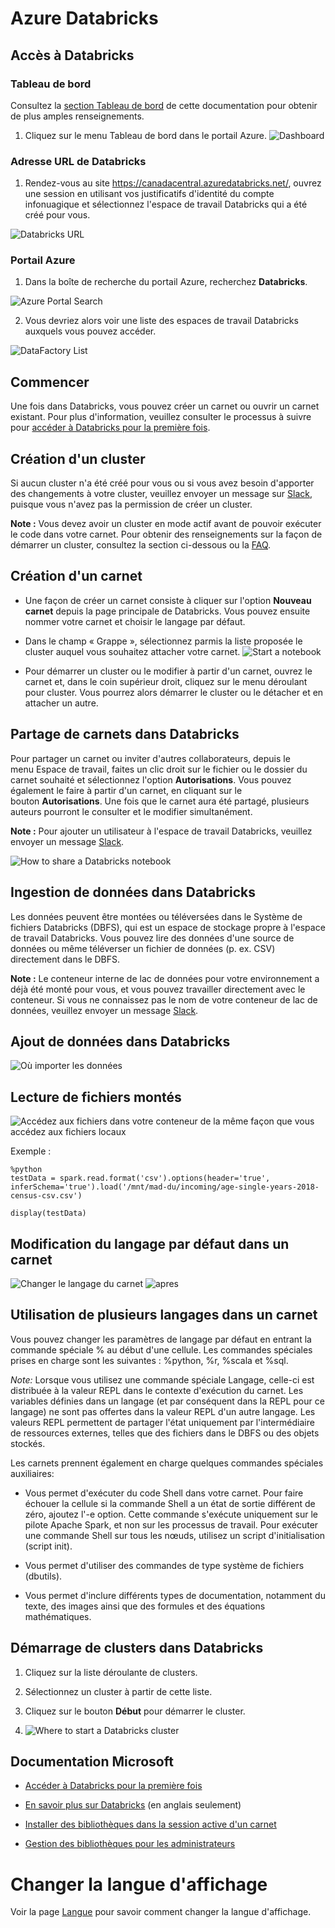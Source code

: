 # Azure Databricks

## Accès à Databricks

### Tableau de bord

Consultez la [section Tableau de bord](Dashboards.md) de cette documentation pour obtenir de plus amples renseignements.

1. Cliquez sur le menu Tableau de bord dans le portail Azure.
![Dashboard](images/DashboardBrowseAll.png)

### Adresse URL de Databricks

1.  Rendez-vous au site https://canadacentral.azuredatabricks.net/, ouvrez une session en utilisant vos justificatifs d'identité du compte infonuagique et sélectionnez l'espace de travail Databricks qui a été créé pour vous.

 ![Databricks URL](images/DatabricksSelect.png)

### Portail Azure

1.  Dans la boîte de recherche du portail Azure, recherchez **Databricks**.

 ![Azure Portal Search](images/DatabricksPortalSearch.PNG)

2.  Vous devriez alors voir une liste des espaces de travail Databricks auxquels vous pouvez accéder.

 ![DataFactory List](images/DatabricksPortalList.png)

## Commencer

Une fois dans Databricks, vous pouvez créer un carnet ou ouvrir un carnet existant. Pour plus d'information, veuillez consulter le processus à suivre pour [accéder à Databricks pour la première fois](https://docs.microsoft.com/fr-ca/azure/databricks/scenarios/quickstart-create-databricks-workspace-portal?tabs=azure-portal#run-a-spark-sqljob).


## Création d'un cluster

Si aucun cluster n'a été créé pour vous ou si vous avez besoin d'apporter des changements à votre cluster, veuillez envoyer un message sur [Slack](https://cae-eac.slack.com), puisque vous n'avez pas la permission de créer un cluster.

**Note :** Vous devez avoir un cluster en mode actif avant de pouvoir exécuter le code dans votre carnet. Pour obtenir des renseignements sur la façon de démarrer un cluster, consultez la section ci-dessous ou la [FAQ](FAQ.md).

## Création d'un carnet

-   Une façon de créer un carnet consiste à cliquer sur l'option **Nouveau carnet** depuis la page principale de Databricks. Vous pouvez ensuite nommer votre carnet et choisir le langage par défaut.

-   Dans le champ « Grappe », sélectionnez parmis la liste proposée le cluster auquel vous souhaitez attacher votre carnet. 
   ![Start a notebook](images/DataBrickCreateNotebook.png)

-   Pour démarrer un cluster ou le modifier à partir d'un carnet, ouvrez le carnet et, dans le coin supérieur droit, cliquez sur le menu déroulant pour cluster. Vous pourrez alors démarrer le cluster ou le détacher et en attacher un autre.

## Partage de carnets dans Databricks

Pour partager un carnet ou inviter d'autres collaborateurs, depuis le menu Espace de travail, faites un clic droit sur le fichier ou le dossier du carnet souhaité et sélectionnez l'option **Autorisations**. Vous pouvez également le faire à partir d'un carnet, en cliquant sur le bouton **Autorisations**. Une fois que le carnet aura été partagé, plusieurs auteurs pourront le consulter et le modifier simultanément.

**Note :** Pour ajouter un utilisateur à l'espace de travail Databricks, veuillez envoyer un message [Slack](https://cae-eac.slack.com).

![How to share a Databricks notebook](images/DataBricksShareNotebook.png)

## Ingestion de données dans Databricks

Les données peuvent être montées ou téléversées dans le Système de fichiers Databricks (DBFS), qui est un espace de stockage propre à l'espace de travail Databricks. Vous pouvez lire des données d'une source de données ou même téléverser un fichier de données (p. ex. CSV) directement dans le DBFS.

**Note :** Le conteneur interne de lac de données pour votre environnement a déjà été monté pour vous, et vous pouvez travailler directement avec le conteneur. Si vous ne connaissez pas le nom de votre conteneur de lac de données, veuillez envoyer un message [Slack](https://cae-eac.slack.com).


## Ajout de données dans Databricks

![Où importer les données](images/DataBricksimportData.png)

## Lecture de fichiers montés

![Accédez aux fichiers dans votre conteneur de la même façon que vous accédez aux fichiers locaux](images/Accessmountedfile.png)

Exemple :
```
%python
testData = spark.read.format('csv').options(header='true', inferSchema='true').load('/mnt/mad-du/incoming/age-single-years-2018-census-csv.csv')

display(testData)
```

## Modification du langage par défaut dans un carnet

![Changer le langage du carnet ](images/changelanguage.png)
![apres](images/changelanguage2.png)

## Utilisation de plusieurs langages dans un carnet

Vous pouvez changer les paramètres de langage par défaut en entrant la commande spéciale % au début d'une cellule. Les commandes spéciales prises en charge sont les suivantes : %python, %r, %scala et %sql.

*Note:*
Lorsque vous utilisez une commande spéciale Langage, celle-ci est distribuée à la valeur REPL dans le contexte d'exécution du carnet. Les variables définies dans un langage (et par conséquent dans la REPL pour ce langage) ne sont pas offertes dans la valeur REPL d'un autre langage. Les valeurs REPL permettent de partager l'état uniquement par l'intermédiaire de ressources externes, telles que des fichiers dans le DBFS ou des objets stockés.

Les carnets prennent également en charge quelques commandes spéciales auxiliaires:

* Vous permet d'exécuter du code Shell dans votre carnet. Pour faire échouer la cellule si la commande Shell a un état de sortie différent de zéro, ajoutez l'-e option. Cette commande s'exécute uniquement sur le pilote Apache Spark, et non sur les processus de travail. Pour exécuter une commande Shell sur tous les nœuds, utilisez un script d'initialisation (script init).

* Vous permet d'utiliser des commandes de type système de fichiers (dbutils).

* Vous permet d'inclure différents types de documentation, notamment du texte, des images ainsi que des formules et des équations mathématiques.


## Démarrage de clusters dans Databricks

1.  Cliquez sur la liste déroulante de clusters.

2.  Sélectionnez un cluster à partir de cette liste.

3.  Cliquez sur le bouton **Début** pour démarrer le cluster.

4.  ![Where to start a Databricks cluster](images/DataBricksStartCluter.png)


## Documentation Microsoft

-   [Accéder à Databricks pour la première fois](https://docs.microsoft.com/fr-ca/azure/databricks/scenarios/quickstart-create-databricks-workspace-portal)

-   [En savoir plus sur Databricks](https://azure.microsoft.com/fr-ca/resources/videos/connect-2017-introduction-to-azure-databricks/)
    (en anglais seulement)

-   [Installer des bibliothèques dans la session active d'un carnet](https://docs.microsoft.com/fr-ca/azure/databricks/notebooks/notebooks-python-libraries)

-   [Gestion des bibliothèques pour les administrateurs](https://docs.microsoft.com/frca/azure/databricks/libraries)

# Changer la langue d'affichage
Voir la page [Langue](Langue.md) pour savoir comment changer la langue d'affichage.
